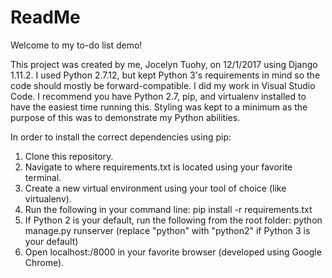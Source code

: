 # ReadMe

Welcome to my to-do list demo!

This project was created by me, Jocelyn Tuohy, on 12/1/2017 using Django 1.11.2. I used Python 2.7.12, but kept Python 3's requirements in mind so the code should mostly be forward-compatible. I did my work in Visual Studio Code.
I recommend you have Python 2.7, pip, and virtualenv installed to have the easiest time running this. Styling was kept to a minimum as the purpose of this was to demonstrate my Python abilities.

In order to install the correct dependencies using pip:
1. Clone this repository.
2. Navigate to where requirements.txt is located using your favorite terminal.
3. Create a new virtual environment using your tool of choice (like virtualenv).
4. Run the following in your command line: pip install -r requirements.txt
5. If Python 2 is your default, run the following from the root folder: python manage.py runserver
   (replace "python" with "python2" if Python 3 is your default)
6. Open localhost:/8000 in your favorite browser (developed using Google Chrome).
